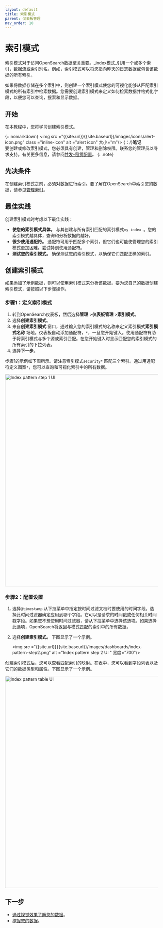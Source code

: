 ```yaml
---
layout: default
title: 索引模式
parent: 仪表板管理
nav_order: 10
---
```


# 索引模式

索引模式对于访问OpenSearch数据至关重要。_index模式_引用一个或多个索引，数据流或索引别名。例如，索引模式可以将您指向昨天的日志数据或包含该数据的所有索引。

如果将数据存储在多个索引中，则创建一个索引模式使您的可视化能够从匹配索引模式的所有索引中检索数据。您需要创建索引模式来定义如何检索数据并格式化字段，以便您可以查询，搜索和显示数据。

## 开始

在本教程中，您将学习创建索引模式。

{:: nomarkdown} <img src ="{{site.url}}{{site.baseurl}}/images/icons/alert-icon.png" class ="inline-icon" alt ="alert icon" 大小="m"/> {：/}**笔记**<br>
要创建或修改索引模式，您必须具有创建，管理和删除权限。联系您的管理员以寻求支持。有关更多信息，请参阅[并发-租赁配置]({{site.url}}{{site.baseurl}}/security/multi-tenancy/multi-tenancy-config/#give-roles-access-to-tenants)。
{: .note}

## 先决条件

在创建索引模式之前，必须对数据进行索引。要了解在OpenSearch中索引您的数据，请参见[管理索引]({{site.url}}{{site.baseurl}}/im-plugin/index/)。

## 最佳实践

创建索引模式时考虑以下最佳实践：

- **使您的索引模式具体。** 与其创建与所有索引匹配的索引模式`my-index-`。您的索引模式越具体，查询和分析数据的越好。
- **很少使用通配符。** 通配符可用于匹配多个索引，但它们也可能使管理您的索引模式更加困难。尝试特别使用通配符。
- **测试您的索引模式。** 确保测试您的索引模式，以确保它们匹配正确的索引。

## 创建索引模式

如果添加了示例数据，则可以使用索引模式来分析该数据。要为您自己的数据创建索引模式，请按照以下步骤操作。

### 步骤1：定义索引模式

1. 转到OpenSearch仪表板，然后选择**管理** >**仪表板管理** >**索引模式**。
2. 选择**创建索引模式**。
3. 来自**创建索引模式** 窗口，通过输入您的索引模式的名称来定义索引模式**索引模式名称** 场地。仪表板自动添加通配符，`*`，一旦您开始键入。使用通配符有助于将索引模式与多个源或索引匹配。在您开始键入时显示匹配您的索引模式的所有索引的下拉列表。
4. 选择**下一步**。

步骤1的示例如下图所示。请注意索引模式`security*` 匹配三个索引。通过用通配符定义图案`*`，您可以查询和可视化索引中的所有数据。

<img src="{{site.url}}{{site.baseurl}}/images/dashboards/index-patterns-step1.png" alt="Index pattern step 1 UI " width="700"/>

### 步骤2：配置设置

1. 选择`@timestamp` 从下拉菜单中指定按时间过滤文档时要使用的时间字段。选择此时间过滤器确定应用到哪个字段。它可以是请求的时间戳或任何相关时间戳字段。如果您不想使用时间过滤器，请从下拉菜单中选择该选项。如果选择此选项，OpenSearch将返回与模式匹配的索引中的所有数据。

2. 选择**创建索引模式。** 下图显示了一个示例。

    <img src ="{{site.url}}{{site.baseurl}}/images/dashboards/index-pattern-step2.png" alt ="Index pattern step 2 UI " 宽度="700"/>

创建索引模式后，您可以查看匹配索引的映射。在表中，您可以看到字段列表以及它们的数据类型和属性。下图显示了一个示例。

<img src="{{site.url}}{{site.baseurl}}//images/dashboards/index-pattern-table.png" alt="Index pattern table UI " width="700"/>

## 下一步

- [通过视觉效果了解您的数据]({{site.url}}{{site.baseurl}}/dashboards/visualize/viz-index/)。
- [挖掘您的数据]({{site.url}}{{site.baseurl}}/dashboards/discover/index-discover/)。

